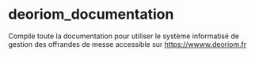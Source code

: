 # deoriom_documentation

Compile toute la documentation pour utiliser le système informatisé de gestion des offrandes de messe accessible sur https://wwww.deoriom.fr
